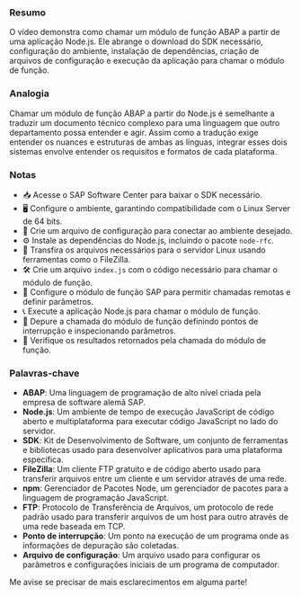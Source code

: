 ### Resumo
O vídeo demonstra como chamar um módulo de função ABAP a partir de uma aplicação Node.js. Ele abrange o download do SDK necessário, configuração do ambiente, instalação de dependências, criação de arquivos de configuração e execução da aplicação para chamar o módulo de função.

### Analogia
Chamar um módulo de função ABAP a partir do Node.js é semelhante a traduzir um documento técnico complexo para uma linguagem que outro departamento possa entender e agir. Assim como a tradução exige entender os nuances e estruturas de ambas as línguas, integrar esses dois sistemas envolve entender os requisitos e formatos de cada plataforma.

### Notas
- 📥 Acesse o SAP Software Center para baixar o SDK necessário.
- 🖥 Configure o ambiente, garantindo compatibilidade com o Linux Server de 64 bits.
- 📝 Crie um arquivo de configuração para conectar ao ambiente desejado.
- ⚙️ Instale as dependências do Node.js, incluindo o pacote `node-rfc`.
- 📂 Transfira os arquivos necessários para o servidor Linux usando ferramentas como o FileZilla.
- 🛠 Crie um arquivo `index.js` com o código necessário para chamar o módulo de função.
- 📄 Configure o módulo de função SAP para permitir chamadas remotas e definir parâmetros.
- 📞 Execute a aplicação Node.js para chamar o módulo de função.
- 🐞 Depure a chamada do módulo de função definindo pontos de interrupção e inspecionando parâmetros.
- 📝 Verifique os resultados retornados pela chamada do módulo de função.

### Palavras-chave
- **ABAP**: Uma linguagem de programação de alto nível criada pela empresa de software alemã SAP.
- **Node.js**: Um ambiente de tempo de execução JavaScript de código aberto e multiplataforma para executar código JavaScript no lado do servidor.
- **SDK**: Kit de Desenvolvimento de Software, um conjunto de ferramentas e bibliotecas usado para desenvolver aplicativos para uma plataforma específica.
- **FileZilla**: Um cliente FTP gratuito e de código aberto usado para transferir arquivos entre um cliente e um servidor através de uma rede.
- **npm**: Gerenciador de Pacotes Node, um gerenciador de pacotes para a linguagem de programação JavaScript.
- **FTP**: Protocolo de Transferência de Arquivos, um protocolo de rede padrão usado para transferir arquivos de um host para outro através de uma rede baseada em TCP.
- **Ponto de interrupção**: Um ponto na execução de um programa onde as informações de depuração são coletadas.
- **Arquivo de configuração**: Um arquivo usado para configurar os parâmetros e configurações iniciais de um programa de computador.

Me avise se precisar de mais esclarecimentos em alguma parte!
